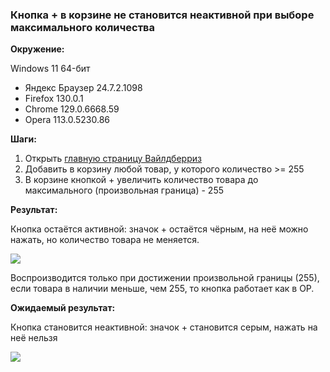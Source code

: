 ﻿### <a name="_fyyac3d37t7z"></a>Кнопка + в корзине не становится неактивной при выборе максимального количества

**Окружение:**

Windows 11 64-бит

- Яндекс Браузер 24.7.2.1098
- Firefox 130.0.1
- Chrome 129.0.6668.59
- Opera 113.0.5230.86

**Шаги:**

1. Открыть [главную страницу Вайлдберриз](https://www.wildberries.ru)
1. Добавить в корзину любой товар, у которого количество >= 255
1. В корзине кнопкой + увеличить количество товара до максимального (произвольная граница) - 255

**Результат:**

Кнопка остаётся активной: значок + остаётся чёрным, на неё можно нажать, но количество товара не меняется.

![](Aspose.Words.6c178bc6-1b53-482f-b045-5bc148bcdd37.001.png)

Воспроизводится только при достижении произвольной границы (255), если товара в наличии меньше, чем 255, то кнопка работает как в ОР.

**Ожидаемый результат:**

Кнопка становится неактивной: значок + становится серым, нажать на неё нельзя

![](Aspose.Words.6c178bc6-1b53-482f-b045-5bc148bcdd37.002.png)


